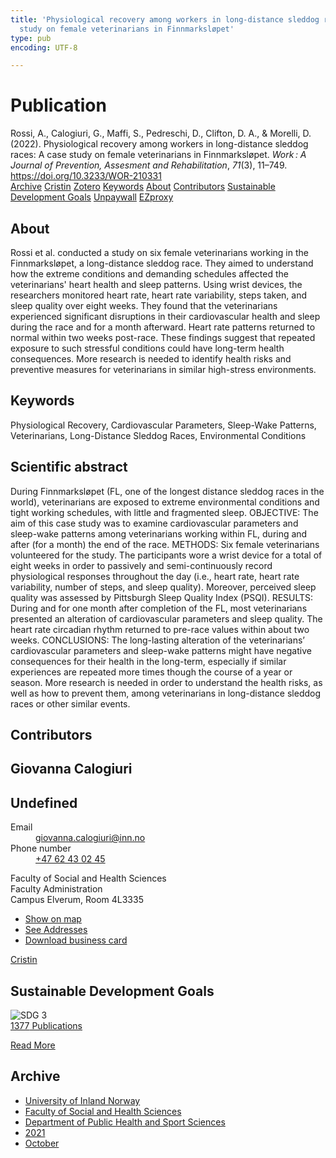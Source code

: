 ```yaml
---
title: 'Physiological recovery among workers in long-distance sleddog races: A case
  study on female veterinarians in Finnmarksløpet'
type: pub
encoding: UTF-8

---
```

<h1>Publication</h1>
<article id="csl-bib-container-CIMYMQQX" class="csl-bib-container">
  <div class="csl-bib-body"> <div class="csl-entry">Rossi, A., Calogiuri, G., Maffi, S., Pedreschi, D., Clifton, D. A., &#38; Morelli, D. (2022). Physiological recovery among workers in long-distance sleddog races: A case study on female veterinarians in Finnmarksløpet. <i>Work : A Journal of Prevention, Assesment and Rehabilitation</i>, <i>71</i>(3), 11–749. <a href="https://doi.org/10.3233/WOR-210331">https://doi.org/10.3233/WOR-210331</a></div> </div>
  <div class="csl-bib-buttons">
    <a href="#taxonomy-article-CIMYMQQX" alt="archive" class="csl-bib-button">Archive</a>
    <a href="https://app.cristin.no/results/show.jsf?id=1946810" alt="Cristin" class="csl-bib-button">Cristin</a>
    <a href="http://zotero.org/groups/5881554/items/CIMYMQQX" alt="Zotero" class="csl-bib-button">Zotero</a>
    <a href="#keywords-article-CIMYMQQX" alt="keywords" class="csl-bib-button">Keywords</a>
    <a href="#about-article-CIMYMQQX" alt="about_pub" class="csl-bib-button">About</a>
    <a href="#contributors-article-CIMYMQQX" alt="contributors" class="csl-bib-button">Contributors</a>
    <a href="#sdg-article-CIMYMQQX" alt="sdg" class="csl-bib-button">Sustainable Development Goals</a>
    <a href="https://doi.org/10.3233/wor-210331" alt="Unpaywall" class="csl-bib-button">Unpaywall</a>
    <a href="https://doi.org/10.3233/wor-210331" alt="EZproxy" class="csl-bib-button">EZproxy</a>
  </div>
  <div id="csl-bib-meta-container-CIMYMQQX"></div>
</article>
<div id="csl-bib-meta-CIMYMQQX" class="csl-bib-meta">
  <article id="about-article-CIMYMQQX" class="about_pub-article">
    <h1>About</h1>
    Rossi et al. conducted a study on six female veterinarians working in the Finnmarksløpet, a long-distance sleddog race. They aimed to understand how the extreme conditions and demanding schedules affected the veterinarians' heart health and sleep patterns. Using wrist devices, the researchers monitored heart rate, heart rate variability, steps taken, and sleep quality over eight weeks. They found that the veterinarians experienced significant disruptions in their cardiovascular health and sleep during the race and for a month afterward. Heart rate patterns returned to normal within two weeks post-race. These findings suggest that repeated exposure to such stressful conditions could have long-term health consequences. More research is needed to identify health risks and preventive measures for veterinarians in similar high-stress environments.
  </article>
  <article id="keywords-article-CIMYMQQX" class="keywords-article">
    <h1>Keywords</h1>
    Physiological Recovery, Cardiovascular Parameters, Sleep-Wake Patterns, Veterinarians, Long-Distance Sleddog Races, Environmental Conditions
  </article>
  <article id="abstract-article-CIMYMQQX" class="abstract-article">
    <h1>Scientific abstract</h1>
    During Finnmarksløpet (FL, one of the longest distance sleddog races in the world), veterinarians are exposed to extreme environmental conditions and tight working schedules, with little and fragmented sleep. OBJECTIVE: The aim of this case study was to examine cardiovascular parameters and sleep-wake patterns among veterinarians working within FL, during and after (for a month) the end of the race. METHODS: Six female veterinarians volunteered for the study. The participants wore a wrist device for a total of eight weeks in order to passively and semi-continuously record physiological responses throughout the day (i.e., heart rate, heart rate variability, number of steps, and sleep quality). Moreover, perceived sleep quality was assessed by Pittsburgh Sleep Quality Index (PSQI). RESULTS: During and for one month after completion of the FL, most veterinarians presented an alteration of cardiovascular parameters and sleep quality. The heart rate circadian rhythm returned to pre-race values within about two weeks. CONCLUSIONS: The long-lasting alteration of the veterinarians’ cardiovascular parameters and sleep-wake patterns might have negative consequences for their health in the long-term, especially if similar experiences are repeated more times though the course of a year or season. More research is needed in order to understand the health risks, as well as how to prevent them, among veterinarians in long-distance sleddog races or other similar events.
  </article>
  <article id="contributors-article-CIMYMQQX" class="contributors-article">
    <h1>Contributors</h1>
    <div class="personas"> <div class="vrtx-hinn-person-card"> <div class="photo"> <i class="lar la-user-circle missing-person"></i> </div> <div class="info"> <hgroup><h1>Giovanna Calogiuri</h1> <h2>Undefined</h2> </hgroup><dl> <dt>Email</dt> <dd> <a href="mailto:giovanna.calogiuri@inn.no">giovanna.calogiuri@inn.no</a> </dd> <dt>Phone number</dt> <dd><a href="tel:+4762430245"> +47 62 43 02 45 </a></dd> </dl> <p> Faculty of Social and Health Sciences<br> Faculty Administration<br> Campus Elverum, Room 4L3335 </p> <ul class="vrtx-hinn-links"> <li><a href="https://www.google.com/maps?q=60.88177,11.53669">Show on map</a></li> <li><a href="https://www.inn.no/english/find-an-employee/giovanna-calogiuri.html#vrtx-hinn-addresses">See Addresses</a></li> <li><a href="https://www.inn.no/english/find-an-employee/giovanna-calogiuri.html?vrtx=vcf">Download business card</a></li> </ul> </div> </div> <a href="https://app.cristin.no/persons/show.jsf?id=358086" alt="Cristin URL" class="personas-cristin">Cristin</a> </div>
  </article>
  <article id="sdg-article-CIMYMQQX" class="sdg-article">
    <h1>Sustainable Development Goals</h1>
    <div class="sdg-container"><div id="sdg3" class="sdg">
        <img src="{{< params subfolder >}}images/sdg/sdg03_en.png" class="image" alt="SDG 3">
        <div class="sdg-overlay">
          <a href="{{< params subfolder >}}en/archive/?sdg=3#archive" class="sdg-publication-count"><span>1377</span> Publications</a>
          <p><a href="https://sdgs.un.org/goals/goal3" class="sdg-read-more">Read More</a></p>
        </div>
      </div></div>
  </article>
  <article id="taxonomy-article-CIMYMQQX" class="taxonomy-article">
    <h1>Archive</h1>
    <ul>
      <li><a href="{{< params subfolder >}}en/archive/?key=3DCRN523">University of Inland Norway</a></li>
      <li><a href="{{< params subfolder >}}en/archive/?key=IDKFS3MX">Faculty of Social and Health Sciences</a></li>
      <li><a href="{{< params subfolder >}}en/archive/?key=FJXE3Z8X">Department of Public Health and Sport Sciences</a></li>
      <li><a href="{{< params subfolder >}}en/archive/?key=HKMXV8PC">2021</a></li>
      <li><a href="{{< params subfolder >}}en/archive/?key=KTDVUK9M">October</a></li>
    </ul>
  </article>
</div>
